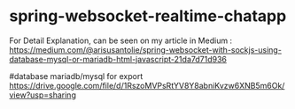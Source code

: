 # spring-websocket-realtime-chatapp
For Detail Explanation, can be seen on my article in Medium : https://medium.com/@arisusantolie/spring-websocket-with-sockjs-using-database-mysql-or-mariadb-html-javascript-21da7d71d936

#database mariadb/mysql for export
https://drive.google.com/file/d/1RszoMVPsRtYV8Y8abniKvzw6XNB5m6Ok/view?usp=sharing
